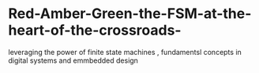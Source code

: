 # Red-Amber-Green-the-FSM-at-the-heart-of-the-crossroads-
leveraging the power of finite state machines , fundamentsl concepts in digital systems and emmbedded design 
